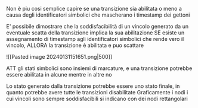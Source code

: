 Non è piu cosi semplice capire se una transizione sia abilitata o meno a causa degli identificatori simbolici che mascherano i timestamp dei gettoni

E' possibile dimostrare che la soddisfacibilità di un vincolo generato da un eventuale scatta della transizione implica la sua abilitazione
SE esiste un assegnamento di timestamp agli identificatori simbolici che rende vero il vincolo, ALLORA la transizione è abilitata e puo scattare

![[Pasted image 20240131151651.png|500]]

ATT gli stati simbolici sono insiemi di marcature, e una transizione potrebbe essere abilitata in alcune mentre in altre no

Lo stato generato dalla transizione potrebbe essere uno stato finale, in quanto potrebbe avere tutte le transizioni disabilitate
Graficamente i nodi i cui vincoli sono sempre soddisfacibili si indicano con dei nodi rettangolari
